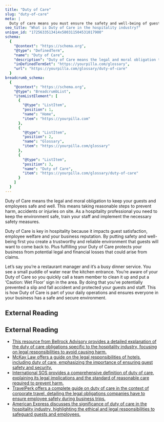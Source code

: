```yaml
---
title: "Duty of Care"
slug: "duty-of-care"
meta: |
  Duty of care means you must ensure the safety and well-being of guests and staff in your restaurant, cafe, bar, or hotel by maintaining a safe and healthy environment.
seo_title: "What is Duty of Care in the hospitality industry?"
unique_id: "1725633513414x580311504531017900"
schema:
  {
    "@context": "https://schema.org",
    "@type": "DefinedTerm",
    "name": "Duty of Care",
    "description": "Duty of Care means the legal and moral obligation to keep guests and employees safe by taking reasonable steps to prevent harm, accidents, or injuries on site. It requires maintaining a safe environment, training staff, and implementing necessary safety measures.",
    "inDefinedTermSet": "https://yourpilla.com/glossary",
    "url": "https://yourpilla.com/glossary/duty-of-care"
  }
breadcrumb_schema:
  {
    "@context": "https://schema.org",
    "@type": "BreadcrumbList",
    "itemListElement": [
      {
        "@type": "ListItem",
        "position": 1,
        "name": "Home",
        "item": "https://yourpilla.com"
      },
      {
        "@type": "ListItem",
        "position": 2,
        "name": "Glossary",
        "item": "https://yourpilla.com/glossary"
      },
      {
        "@type": "ListItem",
        "position": 3,
        "name": "Duty of Care",
        "item": "https://yourpilla.com/glossary/duty-of-care"
      }
    ]
  }
---
```


Duty of Care means the legal and moral obligation to keep your guests and employees safe and well. This means taking reasonable steps to prevent harm, accidents or injuries on site. As a hospitality professional you need to keep the environment safe, train your staff and implement the necessary safety measures.

Duty of Care is key in hospitality because it impacts guest satisfaction, employee welfare and your business reputation. By putting safety and well-being first you create a trustworthy and reliable environment that guests will want to come back to. Plus fulfilling your Duty of Care protects your business from potential legal and financial losses that could arise from claims.

Let’s say you’re a restaurant manager and it’s a busy dinner service. You see a small puddle of water near the kitchen entrance. You’re aware of your Duty of Care so you quickly call a team member to clean it up and put a ‘Caution: Wet Floor’ sign in the area. By doing that you’ve potentially prevented a slip and fall accident and protected your guests and staff. This is how Duty of Care is part of your daily operations and ensures everyone in your business has a safe and secure environment.

## External Reading



## External Reading

*   [This resource from Bellrock Advisory provides a detailed explanation of the duty of care obligations specific to the hospitality industry, focusing on legal responsibilities to avoid causing harm.](https://bellrockadvisory.com/duty-of-care-understanding-your-obligations-as-a-hospitality-licensee/)
*   [McKay Law offers a guide on the legal responsibilities of hotels, including duty of care, emphasizing the importance of ensuring guest safety and security.](https://mckaylawtx.com/legal-responsibilities-of-hotels-a-guide-to-hotel-premises-liability/)
*   [International SOS provides a comprehensive definition of duty of care, explaining its legal implications and the standard of reasonable care required to prevent harm.](https://www.internationalsos.com/insights/what-is-duty-of-care)
*   [TravelPerk offers a complete guide on duty of care in the context of corporate travel, detailing the legal obligations companies have to ensure employee safety during business trips.](https://www.travelperk.com/guides/corporate-travel-safety/duty-of-care-travel/)
*   [American Express discusses the significance of duty of care in the hospitality industry, highlighting the ethical and legal responsibilities to safeguard guests and employees.](https://www.americanexpress.com/en-us/business/trends-and-insights/articles/the-importance-of-duty-of-care-to-big-businesses/)